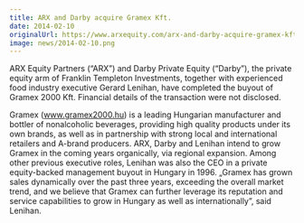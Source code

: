 ```yaml
---
title: ARX and Darby acquire Gramex Kft.
date: 2014-02-10
originalUrl: https://www.arxequity.com/arx-and-darby-acquire-gramex-kft/
image: news/2014-02-10.png
---
```


ARX Equity Partners (“ARX”) and Darby Private Equity (“Darby”), the private equity arm of Franklin Templeton Investments, together with experienced food industry executive Gerard Lenihan, have completed the buyout of Gramex 2000 Kft. Financial details of the transaction were not disclosed.

Gramex (www.gramex2000.hu) is a leading Hungarian manufacturer and bottler of nonalcoholic beverages, providing high quality products under its own brands, as well as in partnership with strong local and international retailers and A-brand producers. ARX, Darby and Lenihan intend to grow Gramex in the coming years organically, via regional expansion. Among other previous executive roles, Lenihan was also the CEO in a private equity-backed management buyout in Hungary in 1996. „Gramex has grown sales dynamically over the past three years, exceeding the overall market trend, and we believe that Gramex can further leverage its reputation and service capabilities to grow in Hungary as well as internationally”, said Lenihan.
